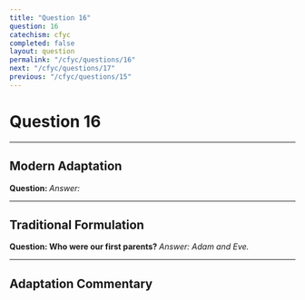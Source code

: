 ```yaml
---
title: "Question 16"
question: 16
catechism: cfyc
completed: false
layout: question
permalink: "/cfyc/questions/16"
next: "/cfyc/questions/17"
previous: "/cfyc/questions/15"
---
```

# Question 16
---
## Modern Adaptation
<strong>
    Question:
</strong>

<em>
    Answer:
</em>

---
## Traditional Formulation
<strong>
    Question: Who were our first parents?
</strong>

<em>
    Answer: Adam and Eve.
</em>

---
## Adaptation Commentary
